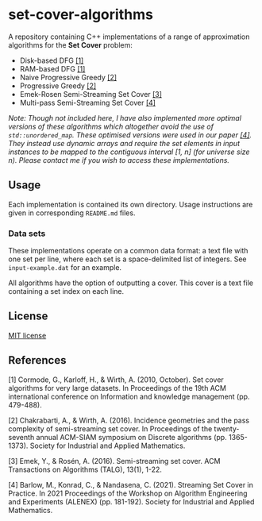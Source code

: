 # set-cover-algorithms
A repository containing C++ implementations of a range of approximation algorithms for the **Set Cover** problem:

  - Disk-based DFG [[1]](#1)
  - RAM-based DFG [[1]](#1)
  - Naive Progressive Greedy [[2]](#2)
  - Progressive Greedy [[2]](#2)
  - Emek-Rosen Semi-Streaming Set Cover [[3]](#3)
  - Multi-pass Semi-Streaming Set Cover [[4]](#4)

_Note: Though not included here, I have also implemented more optimal versions of these algorithms which altogether avoid the use of `std::unordered_map`. These optimised versions were used in our paper [[4]](#4). They instead use dynamic arrays and require the set elements in input instances to be mapped to the contiguous interval [1, n] (for universe size n). Please contact me if you wish to access these implementations._

## Usage
Each implementation is contained its own directory. Usage instructions are given in corresponding `README.md` files.

### Data sets
These implementations operate on a common data format: a text file with one set per line, where each set is a space-delimited list of integers. See `input-example.dat` for an example.

All algorithms have the option of outputting a cover. This cover is a text file containing a set index on each line.

## License

[MIT license](./LICENSE)

## References
<a id="1">[1]</a>
Cormode, G., Karloff, H., & Wirth, A. (2010, October).
Set cover algorithms for very large datasets.
In Proceedings of the 19th ACM international conference on Information and knowledge management (pp. 479-488).

<a id="2">[2]</a>
Chakrabarti, A., & Wirth, A. (2016).
Incidence geometries and the pass complexity of semi-streaming set cover.
In Proceedings of the twenty-seventh annual ACM-SIAM symposium on Discrete algorithms (pp. 1365-1373).
Society for Industrial and Applied Mathematics.

<a id="3">[3]</a>
Emek, Y., & Rosén, A. (2016).
Semi-streaming set cover.
ACM Transactions on Algorithms (TALG), 13(1), 1-22.

<a id="4">[4]</a>
Barlow, M., Konrad, C., & Nandasena, C. (2021).
Streaming Set Cover in Practice.
In 2021 Proceedings of the Workshop on Algorithm Engineering and Experiments (ALENEX) (pp. 181-192).
Society for Industrial and Applied Mathematics.
